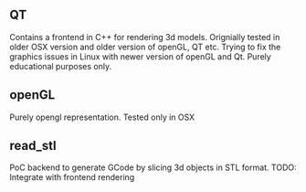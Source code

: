 ## QT
Contains a frontend in C++ for rendering 3d models. Orignially tested in older OSX version and older version of openGL, QT etc. 
Trying to fix the graphics issues in Linux with newer version of openGL and Qt. Purely educational purposes only.

## openGL
Purely opengl representation. Tested only in OSX

## read_stl
PoC backend to generate GCode by slicing 3d objects in STL format. TODO: Integrate with frontend rendering